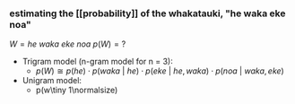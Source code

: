 ### estimating the [[probability]] of the whakatauki, "he waka eke noa"

$W = he\ waka\ eke\ noa$
$p(W) = ?$

- Trigram model (n-gram model for n = 3):
	- $p(W) \cong p(he)\cdot p(waka\ |\ he)\cdot p(eke\ |\ he,waka)\cdot p(noa\ |\ waka,eke)$
- Unigram model:
	- p(w\tiny 1\normalsize)